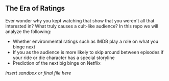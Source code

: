 ## The Era of Ratings 

Ever wonder why you kept watching that show that you weren't all that interested in? What truly causes a cult-like audience? In this repo we will analyze the following:

- Whether environmental ratings such as IMDB play a role on what you binge next
- If you as the audience is more likely to skip around between episodes if your ride or die character has a special storyline
- Prediction of the next big binge on Netflix

*insert sandbox or final file here* 

